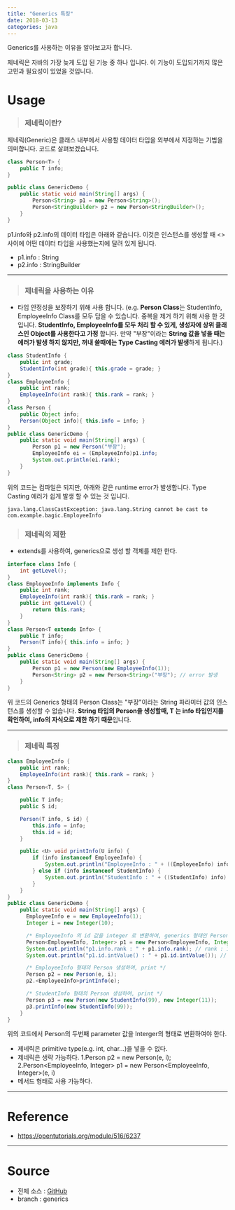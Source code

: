 ```yaml
---
title: "Generics 특징"
date: 2018-03-13
categories: java
---
```


Generics를 사용하는 이유을 알아보고자 합니다.

제네릭은 자바의 가장 늦게 도입 된 기능 중 하나 입니다. 이 기능이 도입되기까지 많은 고민과 필요성이 있었을 것입니다.  

# Usage
>### 제네릭이란?

제네릭(Generic)은 클래스 내부에서 사용할 데이터 타입을 외부에서 지정하는 기법을 의미합니다. 코드로 살펴보겠습니다.

```java
class Person<T> {
    public T info;
}

public class GenericDemo {
    public static void main(String[] args) {
        Person<String> p1 = new Person<String>();
        Person<StringBuilder> p2 = new Person<StringBuilder>();
    }
}
```
p1.info와 p2.info의 데이터 타입은 아래와 같습니다. 이것은 인스턴스를 생성할 때 <> 사이에 어떤 데이터 타입을 사용했는지에 달려 있게 됩니다.
* p1.info : String
* p2.info : StringBuilder

___

>### 제네릭을 사용하는 이유

* 타입 안정성을 보장하기 위해 사용 합니다.
(e.g. **Person Class**는 StudentInfo, EmployeeInfo Class를 모두 담을 수 있습니다. 중복을 제거 하기 위해 사용 한 것 입니다. **StudentInfo, EmployeeInfo를 모두 처리 할 수 있게, 생성자에 상위 클래스인 Object를 사용한다고 가정** 합니다. 만약 "부장"이라는 **String 값을 넣을 때는 에러가 발생 하지 않지만, 꺼내 쓸때에는 Type Casting 에러가 발생**하게 됩니다.)
```java
class StudentInfo {
    public int grade;
    StudentInfo(int grade){ this.grade = grade; }
}
class EmployeeInfo {
    public int rank;
    EmployeeInfo(int rank){ this.rank = rank; }
}
class Person {
    public Object info;
    Person(Object info){ this.info = info; }
}
public class GenericDemo {
    public static void main(String[] args) {
        Person p1 = new Person("부장");
        EmployeeInfo ei = (EmployeeInfo)p1.info;
        System.out.println(ei.rank);
    }
}
```
위의 코드는 컴파일은 되지만, 아래와 같은 runtime error가 발생합니다. Type Casting 에러가 쉽게 발생 할 수 있는 것 입니다.
```
java.lang.ClassCastException: java.lang.String cannot be cast to com.example.bagic.EmployeeInfo
```
>### 제네릭의 제한
* extends를 사용하여, generics으로 생성 할 객체를 제한 한다.
```java
interface class Info {
    int getLevel();
}
class EmployeeInfo implements Info {
    public int rank;
    EmployeeInfo(int rank){ this.rank = rank; }
    public int getLevel() {
        return this.rank;
    }
}
class Person<T extends Info> {
    public T info;
    Person(T info){ this.info = info; }
}
public class GenericDemo {
    public static void main(String[] args) {
        Person p1 = new Person(new EmployeeInfo(1));
        Person<String> p2 = new Person<String>("부장"); // error 발생
    }
}
```
위 코드의 Generics 형태의 Person Class는 "부장"이라는 String 파라미터 값의 인스턴스를 생성할 수 없습니다. **String 타입의 Person을 생성할때, T 는 info 타입인지를 확인하여, info의 자식으로 제한 하기 때문**입니다.
___

>### 제네릭 특징

```java
class EmployeeInfo {
    public int rank;
    EmployeeInfo(int rank){ this.rank = rank; }
}
class Person<T, S> {

    public T info;
    public S id;

    Person(T info, S id) {
        this.info = info;
        this.id = id;
    }

    public <U> void printInfo(U info) {
        if (info instanceof EmployeeInfo) {
            System.out.println("EmployeeInfo : " + ((EmployeeInfo) info).rank); // EmployeeInfo : 1
        } else if (info instanceof StudentInfo) {
            System.out.println("StudentInfo : " + ((StudentInfo) info).grade); // StudentInfo : 99
        }
    }
}
public class GenericDemo {
    public static void main(String[] args) {
      EmployeeInfo e = new EmployeeInfo(1);
      Integer i = new Integer(10);

      /* EmployeeInfo 의 id 값을 integer 로 변환하여, generics 형태인 Person 객체 생성 */
      Person<EmployeeInfo, Integer> p1 = new Person<EmployeeInfo, Integer>(e, i);
      System.out.println("p1.info.rank : " + p1.info.rank); // rank : 1
      System.out.println("p1.id.intValue() : " + p1.id.intValue()); // id : 10

      /* EmployeeInfo 형태의 Person 생성하여, print */
      Person p2 = new Person(e, i);
      p2.<EmployeeInfo>printInfo(e);

      /* StudentInfo 형태의 Person 생성하여, print */
      Person p3 = new Person(new StudentInfo(99), new Integer(11));
      p3.printInfo(new StudentInfo(99));
    }
}
```
위의 코드에서 Person의 두번째 parameter 값을 Interger의 형태로 변환하여야 한다.
* 제네릭은 primitive type(e.g. int, char...)을 넣을 수 없다.
* 제네릭은 생략 가능하다.
1.Person p2 = new Person(e, i);
2.Person<EmployeeInfo, Integer> p1 = new Person<EmployeeInfo, Integer>(e, i)
* 메서드 형태로 사용 가능하다.
___
# Reference
* <https://opentutorials.org/module/516/6237>
___
# Source
* 전체 소스 : [GitHub](https://github.com/peterkimlab/AndroidBagic)
* branch : generics
